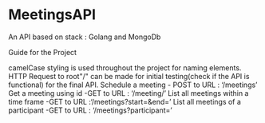 # MeetingsAPI
An API based on stack : Golang and MongoDb 

Guide for the Project

camelCase styling is used throughout the project for naming elements.
HTTP Request to root"/" can be made for initial testing(check if the API is functional) for the final API.
Schedule a meeting - POST to URL : ‘/meetings’
Get a meeting using id -GET to URL : ‘/meeting/<id here>’
List all meetings within a time frame -GET to URL :‘/meetings?start=<start time here>&end=<end time here>’
List all meetings of a participant -GET to URL : ‘/meetings?participant=<email id>’




